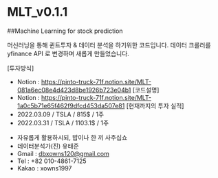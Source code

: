 # MLT_v0.1.1
##Machine Learning for stock prediction  

머신러닝을 통해 퀸트투자 & 데이터 분석을 하기위한 코드입니다.
데이터 크롤러를 yfinance API 로 변경하며 새롭게 만들었습니다.

[투자방식]
 - Notion : https://pinto-truck-71f.notion.site/MLT-081a6ec08e4d423d8be1926b723e04b1
[코드설명]
 - Notion : https://pinto-truck-71f.notion.site/MLT-1a0c5b71e65f462f9dfcd453da507e81
[현재까지의 투자 실적]
 - 2022.03.09 / TSLA / 815$ / 1주
 - 2022.03.31 / TSLA / 1103.1$ / 1주

* 자유롭게 활용하시되, 밥이나 한 끼 사주십쇼
* 데이터분석가(진) 유태준
* Gmail : dbxowns120@gmail.com
* Tel : +82 010-4861-7125
* Kakao : xowns1997
